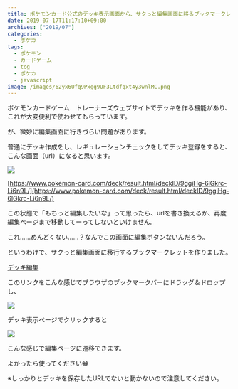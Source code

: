 ```yaml
---
title: ポケモンカード公式のデッキ表示画面から、サクっと編集画面に移るブックマークレット作りました
date: 2019-07-17T11:17:10+09:00
archives: ["2019/07"]
categories:
  - ポケカ
tags:
  - ポケモン
  - カードゲーム
  - tcg
  - ポケカ
  - javascript
image: /images/62yx6Ufq9Pxgg9UF3Ltdfqxt4y3wnlMC.png
---
```

ポケモンカードゲーム　トレーナーズウェブサイトでデッキを作る機能があり、これが大変便利で使わせてもらっています。

が、微妙に編集画面に行きづらい問題があります。

<!--more-->

普通にデッキ作成をし、レギュレーションチェックをしてデッキ登録をすると、こんな画面（url）になると思います。

![](/images/mwaZrj2sFPgGFa21h2d9fnkDzwriDAlJ.png)

[https://www.pokemon-card.com/deck/result.html/deckID/9ggiHg-6lGkrc-Li6n9L/](https://www.pokemon-card.com/deck/result.html/deckID/9ggiHg-6lGkrc-Li6n9L/)

この状態で「もちっと編集したいな」って思ったら、urlを書き換えるか、再度編集ページまで移動してーってしないといけません。

これ……めんどくない……？なんでこの画面に編集ボタンないんだろう。

というわけで、サクっと編集画面に移行するブックマークレットを作りました。

<a href="javascript:void(window.location.href = 'https://www.pokemon-card.com/deck/deck.html?deckID=' + document.location.href.match(/\/deckID\/(.*?)$/)[1].replace('/', ''))" class="button is-link">デッキ編集</a>

このリンクをこんな感じでブラウザのブックマークバーにドラッグ＆ドロップし、

![](/images/KoaVVvzDbdYoiGeUuqvuSJFphIjvYmVr.gif)

デッキ表示ページでクリックすると

![](/images/54sbdFAtaMfs9Q8viyP4hlYEDvawyGer.gif)

こんな感じで編集ページに遷移できます。

よかったら使ってください😁

※しっかりとデッキを保存したURLでないと動かないので注意してください。
